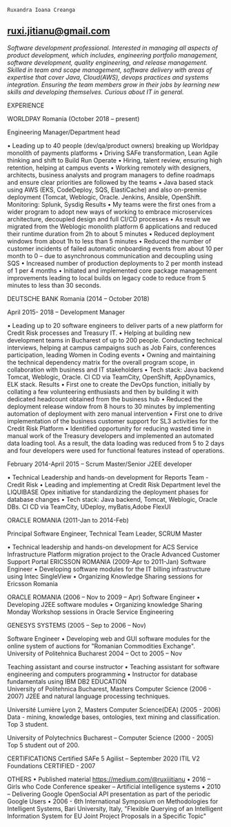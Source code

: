 	Ruxandra Ioana Creanga

## ruxi.jitianu@gmail.com
	

<i>Software development professional.
Interested in managing all aspects of product development, which includes, engineering portfolio management, software development, quality engineering, and release management.
Skilled in team and scope management, software delivery with areas of expertise that cover Java, Cloud(AWS), devops practices and systems integration.
Ensuring the team members grow in their jobs by learning new skills and developing themselves.
Curious about IT in general.  </i>
	
EXPERIENCE 		

WORLDPAY Romania (October 2018 – present)

Engineering Manager/Department head

•	Leading up to 40 people (dev/qa/product owners) breaking up Worldpay monolith of payments platforms 
•	Driving SAFe transformation, Lean Agile thinking and shift to Build Run Operate 
•	Hiring, talent review, ensuring high retention, helping at campus events
•	Working remotely with designers, architects, business analysts and program managers to define roadmaps and ensure clear priorities are followed by the teams
•	Java based stack using AWS (EKS, CodeDeploy, SQS, ElastiCache) and also on-premise deployment (Tomcat, Weblogic, Oracle. Jenkins, Ansible, OpenShift. Monitoring: Splunk, Sysdig
Results
•	My teams were the first ones from a wider program to adopt new ways of working to embrace microservices architecture, decoupled design and full CI/CD processes
•	As result we migrated from the Weblogic monolith platform 6 applications and reduced their runtime duration from 2h to about 5 minutes
•	Reduced deployment windows from about 1h to less than 5 minutes
•	Reduced the number of customer incidents of failed automatic onboarding events from about 10 per month to 0 – due to asynchronous communication and decoupling using SQS
•	Increased number of production deployments to 2 per month instead of 1 per 4 months
•	Initiated and implemented core package management improvements leading to local builds on legacy code to reduce from 5 minutes to less than 30 seconds.






DEUTSCHE BANK Romania (2014 – October 2018)


April 2015- 2018 – Development Manager

•	Leading up to 20 software engineers to deliver parts of a new platform for Credit Risk processes and Treasury IT.
•	Helping at building new development teams in Bucharest of up to 200 people. Conducting technical interviews, helping at campus campaigns such as Job Fairs, conferences participation, leading Women in Coding events 
•	Owning and maintaining the technical dependency matrix for the overall program scope, in collaboration with business and IT stakeholders
•	Tech stack: Java backend Tomcat, Weblogic, Oracle. CI CD via TeamCity, OpenShift, AppDynamics, ELK stack.
Results
•	First one to create the DevOps function, initially by collating a few volunteering enthusiasts and then by building it with dedicated headcount obtained from the business hub 
•	Reduced the deployment release window from 8 hours to 30 minutes by implementing automation of deployment with zero manual intervention
•	First one to drive implementation of the business customer support for SL3 activities for the Credit Risk Platform
•	Identified opportunity for reducing wasted time in manual work of the Treasury developers and implemented an automated data loading tool. As a result, the data loading was reduced from 5 to 2 days and four developers were used for functional features instead of operations. 

February 2014-April 2015 – Scrum Master/Senior J2EE developer 

•	Technical Leadership and hands-on development for Reports Team - Credit Risk
•	Leading and implementing at Credit Risk Department level the LIQUIBASE Opex initiative for standardizing the deployment phases for database changes
•	Tech stack: Java backend, Tomcat, Weblogic, Oracle DBs. CI CD via TeamCity, UDeploy, myBatis,Adobe FlexUI


ORACLE ROMANIA (2011-Jan to 2014-Feb)

Principal Software Engineer, Technical Team Leader, SCRUM Master

•	Technical leadership and hands-on development for ACS Service Infrastructure Platform migration project to the Oracle Advanced Customer Support Portal
ERICSSON ROMANIA (2009-Apr to 2011-Jan)
Software Engineer
•	Developing software modules for the IT billing infrastructure using Intec SingleView 
•	Organizing Knowledge Sharing sessions for Ericsson Romania

ORACLE ROMANIA (2006 – Nov to 2009 – Apr)
Software Engineer
•	Developing J2EE software modules
•	Organizing knowledge Sharing Monday Workshop sessions in Oracle Service Engineering

GENESYS SYSTEMS (2005 – Sep to 2006 – Nov)

Software Engineer
•	Developing web and GUI software modules for the online system of auctions for "Romanian Commodities Exchange". 
University of Politehnica Bucharest
2004 – Oct to 2005 – Nov

Teaching assistant and course instructor
•	Teaching assistant for software engineering and computers programming
•	Instructor for database fundamentals using IBM DB2
EDUCATION 		
University of Politehnica Bucharest, Masters Computer Science
 (2006 - 2007)
J2EE and natural language processing techniques.
 
Université Lumière Lyon 2, Masters Computer Science(DEA) (2005 - 2006)
Data - mining, knowledge bases, ontologies, text mining and classification.
Top 3 student. 

University of Polytechnics Bucharest – Computer Science (2000 - 2005)
Top 5 student out of 200.



 CERTIFICATIONS 
Certified SAFe 5 Agilist – September 2020
ITIL V2 Foundations CERTIFIED - 2007	
	
		
	
	
OTHERS 		•	Published material https://medium.com/@ruxijitianu
•	2016 – Girls who Code Conference speaker – Artificial intelligence systems
•	2010 – Delivering Google OpenSocial API presentation as part of the periodic Google Users 
•	2006 - 6th International Symposium on Methodologies for Intelligent Systems, Bari University, Italy, "Flexible Querying of an Intelligent Information System for EU Joint Project Proposals in a Specific Topic"  

